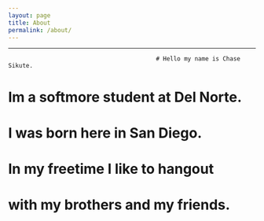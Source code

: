 ```yaml
---
layout: page
title: About
permalink: /about/
---
```


____________________________________


                                              # Hello my name is Chase Sikute.

# Im a softmore student at Del Norte. 

# I was born here in San Diego. 

# In my freetime I like to hangout

# with my brothers and my friends.


